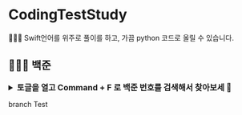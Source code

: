 # CodingTestStudy
👩🏻‍💻 Swift언어를 위주로 풀이를 하고, 가끔 python 코드로 올릴 수 있습니다.

## 🧑🏻‍💻 백준
<details>
  <summary style="font-size: 16;"><b>토글을 열고 Command + F 로 백준 번호를 검색해서 찾아보세 🔎</b></summary>
  
  |번호|날짜|카테고리|문제|풀이|
  |:-:|:-:|:-:|:-:|:-:|
  |1|2023-10-10|입출력과 사칙연산|[11382 / 꼬마 정민](https://www.acmicpc.net/problem/11382)|[Code](/CodingTestStudy/BaekJoon/11382.swift)|
</details>

branch Test
